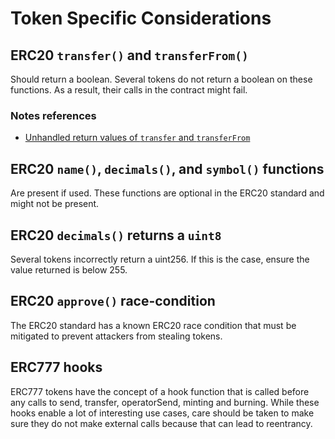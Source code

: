 # Token Specific Considerations

## ERC20 `transfer()` and `transferFrom()`

Should return a boolean. Several tokens do not return a boolean on these functions. As a result, their calls in the contract might fail.

### Notes references

- [Unhandled return values of `transfer` and `transferFrom`](https://github.com/broccolirob/audit-sandbox/blob/master/notes/audit-findings-101/1-block.md#unhandled-return-values-of-transfer-and-transferfrom)

## ERC20 `name()`, `decimals()`, and `symbol()` functions

Are present if used. These functions are optional in the ERC20 standard and might not be present.

## ERC20 `decimals()` returns a `uint8`

Several tokens incorrectly return a uint256. If this is the case, ensure the value returned is below 255.

## ERC20 `approve()` race-condition

The ERC20 standard has a known ERC20 race condition that must be mitigated to prevent attackers from stealing tokens.

## ERC777 hooks

ERC777 tokens have the concept of a hook function that is called before any calls to send, transfer, operatorSend, minting and burning. While these hooks enable a lot of interesting use cases, care should be taken to make sure they do not make external calls because that can lead to reentrancy.
